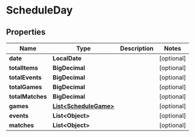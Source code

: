 

# ScheduleDay


## Properties

| Name | Type | Description | Notes |
|------------ | ------------- | ------------- | -------------|
|**date** | **LocalDate** |  |  [optional] |
|**totalItems** | **BigDecimal** |  |  [optional] |
|**totalEvents** | **BigDecimal** |  |  [optional] |
|**totalGames** | **BigDecimal** |  |  [optional] |
|**totalMatches** | **BigDecimal** |  |  [optional] |
|**games** | [**List&lt;ScheduleGame&gt;**](ScheduleGame.md) |  |  [optional] |
|**events** | **List&lt;Object&gt;** |  |  [optional] |
|**matches** | **List&lt;Object&gt;** |  |  [optional] |



